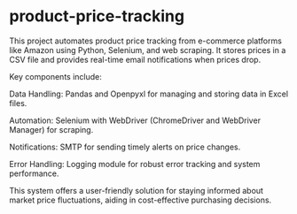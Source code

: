 # product-price-tracking

This project automates product price tracking from e-commerce platforms like Amazon using Python, Selenium, and web scraping. It stores prices in a CSV file and provides real-time email notifications when prices drop.

Key components include:

Data Handling: Pandas and Openpyxl for managing and storing data in Excel files.

Automation: Selenium with WebDriver (ChromeDriver and WebDriver Manager) for scraping.

Notifications: SMTP for sending timely alerts on price changes.

Error Handling: Logging module for robust error tracking and system performance.

This system offers a user-friendly solution for staying informed about market price fluctuations, aiding in cost-effective purchasing decisions.
